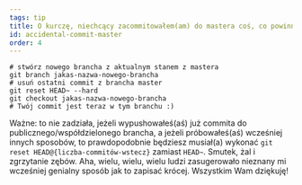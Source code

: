 ```yaml
---
tags: tip
title: O kurczę, niechcący zacommitowałem(am) do mastera coś, co powinno być w nowym branchu!
id: accidental-commit-master
order: 4
---
```


```git
# stwórz nowego brancha z aktualnym stanem z mastera
git branch jakas-nazwa-nowego-brancha
# usuń ostatni commit z brancha master
git reset HEAD~ --hard
git checkout jakas-nazwa-nowego-brancha
# Twój commit jest teraz w tym branchu :)
```

Ważne: to nie zadziała, jeżeli wypushowałeś(aś) już commita do publicznego/współdzielonego brancha, a jeżeli próbowałeś(aś) wcześniej innych sposobów, to prawdopodobnie będziesz musiał(a) wykonać `git reset HEAD@{liczba-commitów-wstecz}` zamiast `HEAD~`. Smutek, żal i zgrzytanie zębów. Aha, wielu, wielu, wielu ludzi zasugerowało nieznany mi wcześniej genialny sposób jak to zapisać krócej. Wszystkim Wam dziękuję!